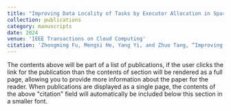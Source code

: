 ```yaml
---
title: "Improving Data Locality of Tasks by Executor Allocation in Spark Computing Environment"
collection: publications
category: manuscripts
date: 2024
venue: 'IEEE Transactions on Cloud Computing'
citation: 'Zhongming Fu, Mengsi He, Yang Yi, and Zhuo Tang, “Improving Data Locality of Tasks by Executor Allocation in Spark Computing Environment,” in IEEE Transactions on Cloud Computing, vol. 12, no. 3, pp. 876-888. 2024.'
---
```


The contents above will be part of a list of publications, if the user clicks the link for the publication than the contents of section will be rendered as a full page, allowing you to provide more information about the paper for the reader. When publications are displayed as a single page, the contents of the above "citation" field will automatically be included below this section in a smaller font.
